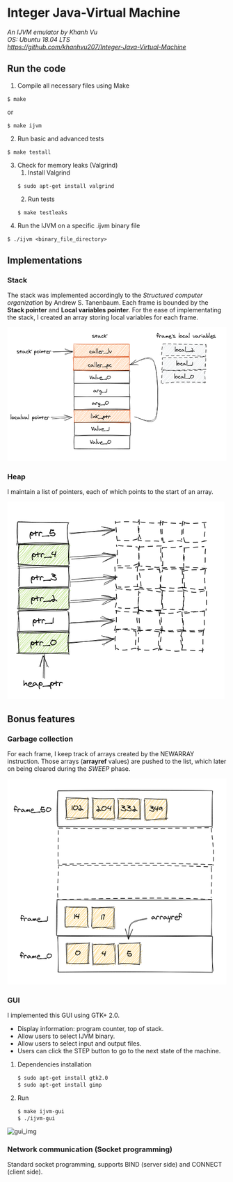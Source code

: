 # Integer Java-Virtual Machine
*An IJVM emulator by Khanh Vu  
OS: Ubuntu 18.04 LTS  
https://github.com/khanhvu207/Integer-Java-Virtual-Machine*

## Run the code

1. Compile all necessary files using Make
  ```
  $ make
  ```
or
  ```
  $ make ijvm
  ```
2. Run basic and advanced tests
  ```
  $ make testall
  ```
3. Check for memory leaks (Valgrind)  
    1. Install Valgrind
    ```
    $ sudo apt-get install valgrind
    ```  
    2. Run tests
    ```
    $ make testleaks
    ```
4. Run the IJVM on a specific .ijvm binary file
```
$ ./ijvm <binary_file_directory>
```
## Implementations
### Stack
The stack was implemented accordingly to the *Structured computer organization* by Andrew S. Tanenbaum. Each frame is bounded by the **Stack pointer** and **Local variables pointer**. For the ease of implementating the stack, I created an array storing local variables for each frame. 

![stack_img](https://github.com/khanhvu207/Integer-Java-Virtual-Machine/blob/master/img/stack.png)

### Heap
I maintain a list of pointers, each of which points to the start of an array.

![heap_img](https://github.com/khanhvu207/Integer-Java-Virtual-Machine/blob/master/img/heap.png)

## Bonus features
### Garbage collection
For each frame, I keep track of arrays created by the NEWARRAY instruction. Those arrays (**arrayref** values) are pushed to the list, which later on being cleared during the *SWEEP* phase. 

![gc_img](https://github.com/khanhvu207/Integer-Java-Virtual-Machine/blob/master/img/gc.png)

### GUI
I implemented this GUI using GTK+ 2.0.
* Display information: program counter, top of stack.  
* Allow users to select IJVM binary.  
* Allow users to select input and output files.  
* Users can click the STEP button to go to the next state of the machine.

1. Dependencies installation
   ```
   $ sudo apt-get install gtk2.0
   $ sudo apt-get install gimp
   ```
2. Run
   ```
   $ make ijvm-gui
   $ ./ijvm-gui
   
![gui_img](https://github.com/khanhvu207/Integer-Java-Virtual-Machine/blob/master/img/gui.png)

### Network communication (Socket programming)
Standard socket programming, supports BIND (server side) and CONNECT (client side).
